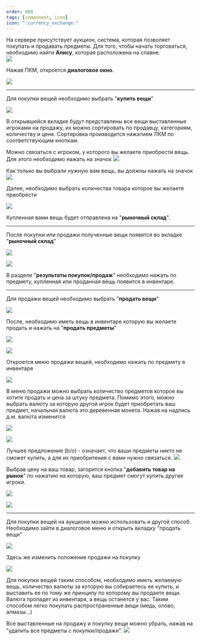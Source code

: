 ```yaml
---   
order: 800
tags: [component, icon]
icon: ":currency_exchange:"
--- 
```

На сервере присутствует аукцион, система, которая позволяет покупать и продавать предметы. Для того, чтобы начать торговаться, необходимо найти **Алису**, которая расположена на спавне. </br>
![](https://i.imgur.com/5ER5FdF.png)

Нажав ПКМ, откроется **диалоговое окно**.

![](https://i.imgur.com/G0EEl8T.png)

------------

Для покупки вещей необходимо выбрать "**купить вещи**"

![](https://i.imgur.com/yHWsFPs.png)

В открывшейся вкладке будут представлены все вещи выставленные игроками на продажу, их можно сортировать по продавцу, категориям, количеству и цене. Сортировка производится нажатием ЛКМ по соответствующим кнопкам.

Можно связаться с игроком, у которого вы желаете приобрести вещь. Для этого необходимо нажать на значок ![](https://i.imgur.com/GySvLfY.png)

Как только вы выбрали нужную вам вещь, вы должны нажать на значок ![](https://i.imgur.com/htzIZ3E.png)

Далее, необходимо выбрать количества товара которое вы желаете приобрести

![](https://i.imgur.com/fiNU0AP.png)

Купленная вами вещь будет отправлена на "**рыночный склад**".

------------

После покупки или продажи полученные вещи появятся во вкладке "**рыночный склад**" 

![](https://i.imgur.com/gCCutaJ.png)

![](https://i.imgur.com/tMrUfFb.png)

В разделе  "**результаты покупок/продаж**" необходимо нажать по предмету, купленная или проданная вещь появится в инвентаре.

------------

Для продажи вещей необходимо выбрать "**продать вещи**" 

![](https://i.imgur.com/oGIYvfX.png)

После, необходимо иметь вещь в инвентаре которую вы желаете продать и нажать на "**продать предметы**"

![](https://i.imgur.com/GbDQ8Z7.png)

![](https://imgur.com/a/SQSPeP3)

Откроется меню продажи вещей, необходимо нажать по предмету в инвентаре

![](https://i.imgur.com/ZkvU0LD.png)

В меню продажи можно выбрать количество предметов которое вы хотите продать и цена за штуку предмета.
Помимо этого, можно выбрать валюту за которую другой игрок будет приобретать ваш предмет, начальная валюта это деревенная монета. Нажав на надпись д.м. валюта изменится

![](https://i.imgur.com/YA3ESpM.png)

![](https://i.imgur.com/JsoYzUq.png)

Лучшее предложение (b/o) - означает, что ваши предметы никто не сможет купить, а для их приобритения с вами нужно связаться.
![](https://i.imgur.com/jyIFvr2.png)

Выбрав цену на ваш товар, загорится кнопка "**добавить товар на рынок**" по нажатию на которую, ваш предмет смогут купить другие игроки.

![](https://i.imgur.com/LQZuOb1.png)

![](https://i.imgur.com/vggcBNb.png)

------------

Для покупки вещей на аукционе можно использовать и другой способ. 
Необходимо зайти в диалоговое меню и открыть вкладку "продать вещи"

![](https://i.imgur.com/oGIYvfX.png)

Здесь же изменить положение продажи на покупку

![](https://i.imgur.com/FJJdSB6.png)

Для покупки вещей таким способом, необходимо иметь желаемую вещь, количество валюты за которую вы собираетесь ее купить, и выставить ее по тому же принципу по которому вы продаете вещи. Валюта пропадет из инвентаря, а вещь останется у вас.
Таким способом легко покупать распространенные вещи (медь, олово, алмазы...)

Все выставленные на продажу и покупку вещи можно убрать, нажав на "удалить все предметы с покупки/продажи".
![](https://i.imgur.com/fElZM9u.png)
